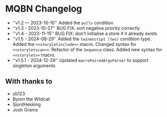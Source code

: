 # MQBN Changelog

* ''v1.2 — 2023-10-10'' Added the `pulls` condition
* ''v1.3 - 2023-10-27'' BUG FIX: sort negative priority correctly
* ''v1.4 - 2023-11-15'' BUG FIX: don't initialise a store if it already exists
* ''v1.5 - 2024-08-29'' Added the `twinescript (tws)` condition type. Added the `<<storyletinclude>>` macro. 
                        Changed syntax for `<<storyletscan>>`. Refactor of the `Sequence` class.
                        Added new syntax for `<<storylet>>` macro.
* ''v1.5.1 - 2024-12-29'' Updated `macroPairedArgsParser` to support singleton arguments

## With thanks to

* zb123
* Byron the Wildcat
* SjordHekking
* Josh Grams
